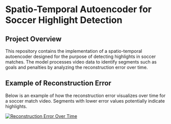 # Spatio-Temporal Autoencoder for Soccer Highlight Detection

## Project Overview
This repository contains the implementation of a spatio-temporal autoencoder designed for the purpose of detecting highlights in soccer matches. The model processes video data to identify segments such as goals and penalties by analyzing the reconstruction error over time.

## Example of Reconstruction Error
Below is an example of how the reconstruction error visualizes over time for a soccer match video. Segments with lower error values potentially indicate highlights.

<a href="https://imgflip.com/gif/89c2bi">
<a href="https://imgflip.com/gif/89c2bi">
    <img src="https://i.imgflip.com/89c2bi.gif" alt="Reconstruction Error Over Time">
</a>
